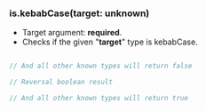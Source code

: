 ### is.kebabCase(target: unknown)

- Target argument: **required**.
- Checks if the given "**target**" type is kebabCase.

```typescript

// And all other known types will return false

// Reversal boolean result

// And all other known types will return true
```
